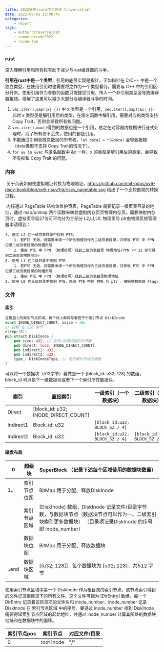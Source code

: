 ```yaml
---
title: 2022暑期rcore学习总结-traversalnat
date: 2022-08-01 11:08:46
categories:
    - report
tags:
    - author:traversalnat
    - summerofcode2022
    - rcode-lab
---
```


### rust
深入理解引用和所有权有助于减少与rust编译器的斗争。

<!-- more -->

**引用在rust中是一个类型**，引用的底层实现是指针，正如指针在 C/C++ 中是一个独立类型，在使用引用时也需要将之作为一个类型看待，需要与 C++ 中的引用区分开来。使用引用作为参数的函数只能接受引用，传入一个非引用类型会导致编译器报错，理解了这里可以减少大部分与编译器斗争的时间。

1. `vec.iter().map(|x| {})` 中 x 类型是一个引用，`vec.iter().map(|&x| {})` 此时 x 类型便是解引用后的类型，在匿名函数中解引用，需要对应的类型支持 Copy Trait，否则会导致所有权问题。
2. `vec.iter().max()`得到的数据也是一个引用，总之在对容器内数据进行链式处理时，为了所有权不丢失，使用的都是引用。
3. 不能通过引用获取原数据的所有权，`let data2 = *(&data)` 会导致报错（data类型不支持 Copy Trait的情况下）。
4. `for &v in &vec` 与匿名函数中 &x 一样，x 的类型是解引用后的类型，会导致所有权和 Copy Trait 的问题。

### 内存

​	关于页表如何使虚拟地址转换为物理地址，https://github.com/mit-pdos/xv6-riscv-book/blob/xv6-riscv/fig/riscv_pagetable.svg 给出了一个比较直观的转换过程。

​	内核通过 PageTable 结构体维护页表，PageTable 需要记录一级页表目录的地址，通过 map/unmap 两个函数来映射虚拟内存页至物理内存页，需要映射内存页时，虚拟页号低27位可平均分为三部分 L2,L1,L0, 物理页号 ptr由物理页帧管理器申请得到：

	1. 通过 L2 在一级页表目录中找到 PTE，
    	1. 若PTE 无效，则需要申请一个新的物理页作为二级页表目录，并修改 PTE 中 PPN 记录二级页表目录的物理页号
    	2. 使用 PTE 中 PPN （物理页号）找到二级页表目录 物理地址(PPN << 12 即可得到二级目录物理地址)
	2. 使用 L1 在二级目录中找到 PTE
    	1. 若PTE 无效，则需要申请一个新的物理页作为三级页表目录，并修改 PTE 中 PPN 记录三级页表目录的物理页号
    	2. 使用 PTE 中 PPN （物理页号）找到三级页表目录物理地址
	3. 使用 L0 在三级目录中找到 PTE，修改 PTE 中的 PPN 为 ptr ，根据参数修改 Flags



### 文件

#### 索引

```rust
在磁盘上的索引节点区域，每个块上都保存着若干个索引节点 DiskInode
const INODE_DIRECT_COUNT: usize = 28;
// 控制 在 128 字节
#[repr(C)]
pub struct DiskInode {
    pub size: u32, // 文件/目录内容的字节数
    pub direct: [u32; INODE_DIRECT_COUNT], 
    pub indirect1: u32, 
    pub indirect2: u32,
    type_: DiskInodeType, // 表示索引节点的类型
}
```

可以将一个数据块（512字节）看做是一个 [block_id: u32; 128] 的数组，block_id 可以是下一级数据块或者下一个索引所在数据块。

| 索引      | 直接索引                             | 一级索引（一个数据块）          | 二级索引（一个数据块）          |
| --------- | ------------------------------------ | ------------------------------- | ------------------------------- |
| Direct    | [block_id:  u32; INODE_DIRECT_COUNT] |                                 |                                 |
| Indirect1 | Block_id:  u32                       | `[block_id:u32;  BLOCK_SZ / 4]` | ` `                             |
| Indirect2 | Block_id:  u32                       | `[block_id:u32;  BLOCK_SZ / 4]` | `[block_id:u32;  BLOCK_SZ / 4]` |

#### 磁盘布局

| 0     | 超级块       | SuperBlock  （记录下述每个区域使用的数据块数量）             |
| ----- | ------------ | ------------------------------------------------------------ |
| 1..   | 索引节点位图 | BitMap 用于分配、释放DiskInode                               |
|       | 索引节点区域 | [DiskInode] 数组，DiskInode 记录文件/目录字节数，与数据块节点（数据块节点可以作为一、二级索引块索引更多数据块）  （目录项记录DiskInode 的序号即 inode_number） |
|       | 数据块位图   | BitMap 用于分配、释放数据块                                  |
| ..end | 数据块区域   | [[u32; 128]] , 每个数据块为 [u32; 128]，共512 字节           |

使用索引节点区域中第一个 DiskInode 作为根目录的索引节点，该节点索引得到的文件记录根目录下的所有文件，这个文件可视为 [DirEntry] 数组，每一个DirEntry 记录着该目录项的文件名和 inode_number，inode_number 记录 DiskInode 在 索引节点区域 中的序号，要通过 inode_number 找到 DiskInode，需要得知索引节点区域的起始地址，并通过 inode_number 计算其所处的数据块地址和在数据块中的偏移。

| 索引节点pos | 索引节点   | 对应文件/目录 |
| ----------- | ---------- | ------------- |
| 0           | root inode | "/"           |

